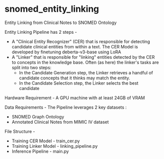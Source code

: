 # snomed_entity_linking
Entity Linking from Clinical Notes to SNOMED Ontology

Entity Linking Pipeline has 2 steps - 
* A "Clinical Entity Recognizer" (CER) that is responsible for detecting candidate clinical entities from within a text. The CER Model is developed by finetuning deberta-v3-base using LoRA
* A "Linker" that is responsible for "linking" entities detected by the CER to concepts in the knowledge base. Often (as here) the linker's tasks are split into two steps:
  * In the Candidate Generation step, the Linker retrieves a handful of candidate concepts that it thinks may match the entity.
  * In the Candidate Selection step, the Linker selects the best candidate

Hardware Requirement - A GPU machine with at least 24GB of VRAM

Data Requirements - The Pipeline leverages 2 key datasets :
* SNOMED Graph Ontology
* Annotated Clinical Notes from MIMIC IV dataset

File Structure - 
* Training CER Model - train_cer.py
* Training Linker Model - linking_pipeline.py
* Inference Pipeline - main.py


 
